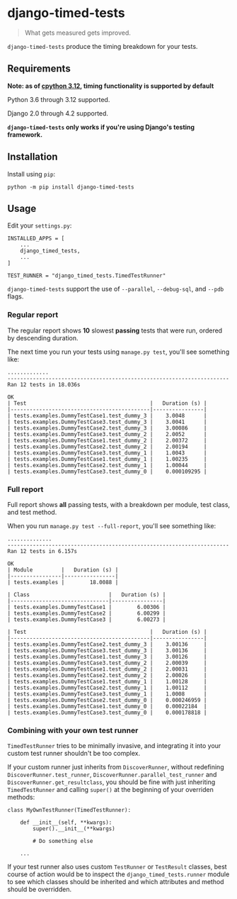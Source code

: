# django-timed-tests
> What gets measured gets improved.

`django-timed-tests` produce the timing breakdown for your tests.

## Requirements
**Note: as of [cpython 3.12](https://github.com/python/cpython/pull/12271), timing functionality is supported by default**

Python 3.6 through 3.12 supported.

Django 2.0 through 4.2 supported.

**`django-timed-tests` only works if you're using Django's testing framework.**

## Installation
Install using `pip`:
```
python -m pip install django-timed-tests
```

## Usage
Edit your `settings.py`:
```
INSTALLED_APPS = [
    ...
    django_timed_tests,
    ...
]

TEST_RUNNER = "django_timed_tests.TimedTestRunner"
```

`django-timed-tests` support the use of `--parallel`, `--debug-sql`, and `--pdb` flags.

### Regular report
The regular report shows **10** slowest **passing** tests that were run, ordered by descending duration.

The next time you run your tests using `manage.py test`, you'll see something like:

```
.............
----------------------------------------------------------------------
Ran 12 tests in 18.036s

OK
| Test                                       |   Duration (s) |
|--------------------------------------------|----------------|
| tests.examples.DummyTestCase1.test_dummy_3 |    3.0048      |
| tests.examples.DummyTestCase3.test_dummy_3 |    3.0041      |
| tests.examples.DummyTestCase2.test_dummy_3 |    3.00086     |
| tests.examples.DummyTestCase3.test_dummy_2 |    2.0052      |
| tests.examples.DummyTestCase1.test_dummy_2 |    2.00372     |
| tests.examples.DummyTestCase2.test_dummy_2 |    2.00194     |
| tests.examples.DummyTestCase3.test_dummy_1 |    1.0043      |
| tests.examples.DummyTestCase1.test_dummy_1 |    1.00235     |
| tests.examples.DummyTestCase2.test_dummy_1 |    1.00044     |
| tests.examples.DummyTestCase3.test_dummy_0 |    0.000109295 |
```

### Full report
Full report shows **all** passing tests, with a breakdown per module, test class, and test method.

When you run `manage.py test --full-report`, you'll see something like:
```
..............
----------------------------------------------------------------------
Ran 12 tests in 6.157s

OK
| Module         |   Duration (s) |
|----------------|----------------|
| tests.examples |        18.0088 |

| Class                         |   Duration (s) |
|-------------------------------|----------------|
| tests.examples.DummyTestCase1 |        6.00306 |
| tests.examples.DummyTestCase2 |        6.00299 |
| tests.examples.DummyTestCase3 |        6.00273 |

| Test                                       |   Duration (s) |
|--------------------------------------------|----------------|
| tests.examples.DummyTestCase2.test_dummy_3 |    3.00136     |
| tests.examples.DummyTestCase3.test_dummy_3 |    3.00136     |
| tests.examples.DummyTestCase1.test_dummy_3 |    3.00126     |
| tests.examples.DummyTestCase3.test_dummy_2 |    2.00039     |
| tests.examples.DummyTestCase1.test_dummy_2 |    2.00031     |
| tests.examples.DummyTestCase2.test_dummy_2 |    2.00026     |
| tests.examples.DummyTestCase1.test_dummy_1 |    1.00128     |
| tests.examples.DummyTestCase2.test_dummy_1 |    1.00112     |
| tests.examples.DummyTestCase3.test_dummy_1 |    1.0008      |
| tests.examples.DummyTestCase2.test_dummy_0 |    0.000246959 |
| tests.examples.DummyTestCase1.test_dummy_0 |    0.00022184  |
| tests.examples.DummyTestCase3.test_dummy_0 |    0.000178818 |
```

### Combining with your own test runner
`TimedTestRunner` tries to be minimally invasive, and integrating it into your custom test runner shouldn't be too complex.

If your custom runner just inherits from `DiscoverRunner`, without redefining `DiscoverRunner.test_runner`,  `DiscoverRunner.parallel_test_runner` and `DiscoverRunner.get_resultclass`, you should be fine with just inheriting `TimedTestRunner` and calling `super()` at the beginning of your overriden methods:

```
class MyOwnTestRunner(TimedTestRunner):

    def __init__(self, **kwargs):
        super().__init__(**kwargs)

        # Do something else

    ...
```

If your test runner also uses custom `TestRunner` or `TestResult` classes, best course of action would be to inspect the `django_timed_tests.runner` module to see which classes should be inherited and which attributes and method should be overridden.
